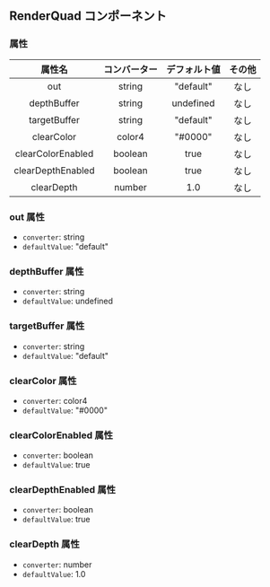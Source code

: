 ## RenderQuad コンポーネント
<!-- EDIT HERE(@Component)-->











<!-- /EDIT HERE-->
### 属性
<!-- DO NOT EDIT -->
<!-- ATTRS -->
| 属性名 | コンバーター | デフォルト値 | その他 |
|:------:|:------:|:------:|:------:|
| out | string | "default" | なし |
| depthBuffer | string | undefined | なし |
| targetBuffer | string | "default" | なし |
| clearColor | color4 | "#0000" | なし |
| clearColorEnabled | boolean | true | なし |
| clearDepthEnabled | boolean | true | なし |
| clearDepth | number | 1.0 | なし |

<!-- /ATTRS -->
<!-- /DO NOT EDIT -->
### out 属性

 * `converter`: string
 * `defaultValue`: "default"

<!-- EDIT HERE(out)-->
<!-- /EDIT HERE-->
### depthBuffer 属性

 * `converter`: string
 * `defaultValue`: undefined

<!-- EDIT HERE(depthBuffer)-->
<!-- /EDIT HERE-->
### targetBuffer 属性

 * `converter`: string
 * `defaultValue`: "default"

<!-- EDIT HERE(targetBuffer)-->
<!-- /EDIT HERE-->
### clearColor 属性

 * `converter`: color4
 * `defaultValue`: "#0000"

<!-- EDIT HERE(clearColor)-->
<!-- /EDIT HERE-->
### clearColorEnabled 属性

 * `converter`: boolean
 * `defaultValue`: true

<!-- EDIT HERE(clearColorEnabled)-->
<!-- /EDIT HERE-->
### clearDepthEnabled 属性

 * `converter`: boolean
 * `defaultValue`: true

<!-- EDIT HERE(clearDepthEnabled)-->
<!-- /EDIT HERE-->
### clearDepth 属性

 * `converter`: number
 * `defaultValue`: 1.0

<!-- EDIT HERE(clearDepth)-->
<!-- /EDIT HERE-->
